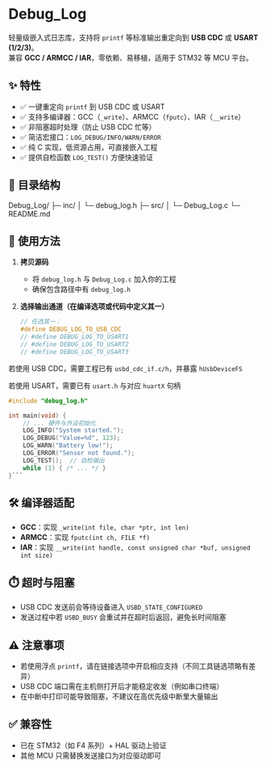 # Debug_Log

轻量级嵌入式日志库，支持将 `printf` 等标准输出重定向到 **USB CDC** 或 **USART (1/2/3)**。  
兼容 **GCC / ARMCC / IAR**，零依赖、易移植，适用于 STM32 等 MCU 平台。

## ✨ 特性
- ✅ 一键重定向 `printf` 到 USB CDC 或 USART
- ✅ 支持多编译器：GCC（`_write`）、ARMCC（`fputc`）、IAR（`__write`）
- ✅ 非阻塞超时处理（防止 USB CDC 忙等）
- ✅ 简洁宏接口：`LOG_DEBUG/INFO/WARN/ERROR`
- ✅ 纯 C 实现，低资源占用，可直接嵌入工程
- ✅ 提供自检函数 `LOG_TEST()` 方便快速验证

## 📂 目录结构

Debug_Log/
 ├─ inc/
 │  └─ debug_log.h
 ├─ src/
 │  └─ Debug_Log.c
 └─ README.md

## 🔧 使用方法

1. **拷贝源码**
   
   - 将 `debug_log.h` 与 `Debug_Log.c` 加入你的工程
   - 确保包含路径中有 `debug_log.h`
   
2. **选择输出通道（在编译选项或代码中定义其一）**
   
   ```c
   // 任选其一：
   #define DEBUG_LOG_TO_USB_CDC
   // #define DEBUG_LOG_TO_USART1
   // #define DEBUG_LOG_TO_USART2
   // #define DEBUG_LOG_TO_USART3

若使用 USB CDC，需要工程已有 `usbd_cdc_if.c/h`，并暴露 `hUsbDeviceFS`

若使用 USART，需要已有 `usart.h` 与对应 `huartX` 句柄


```c
#include "debug_log.h"

int main(void) {
    // ... 硬件与外设初始化
    LOG_INFO("System started.");
    LOG_DEBUG("Value=%d", 123);
    LOG_WARN("Battery low!");
    LOG_ERROR("Sensor not found.");
    LOG_TEST();  // 自检输出
    while (1) { /* ... */ }
}```

```

## 🛠️ 编译器适配

- **GCC**：实现 `_write(int file, char *ptr, int len)`
- **ARMCC**：实现 `fputc(int ch, FILE *f)`
- **IAR**：实现 `__write(int handle, const unsigned char *buf, unsigned int size)`

## ⏱️ 超时与阻塞

- USB CDC 发送前会等待设备进入 `USBD_STATE_CONFIGURED`
- 发送过程中若 `USBD_BUSY` 会重试并在超时后返回，避免长时间阻塞

## ⚠️ 注意事项

- 若使用浮点 `printf`，请在链接选项中开启相应支持（不同工具链选项略有差异）
- USB CDC 端口需在主机侧打开后才能稳定收发（例如串口终端）
- 在中断中打印可能导致阻塞，不建议在高优先级中断里大量输出

## ✅ 兼容性

- 已在 STM32（如 F4 系列）+ HAL 驱动上验证
- 其他 MCU 只需替换发送接口为对应驱动即可
